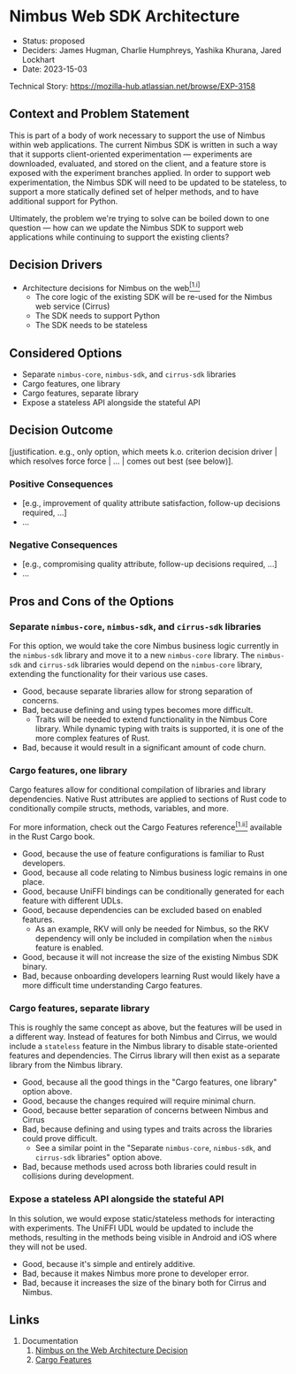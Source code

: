 # Nimbus Web SDK Architecture

* Status: proposed
* Deciders: James Hugman, Charlie Humphreys, Yashika Khurana, Jared Lockhart
* Date: 2023-15-03

Technical Story: https://mozilla-hub.atlassian.net/browse/EXP-3158

## Context and Problem Statement

This is part of a body of work necessary to support the use of Nimbus within web applications. 
The current Nimbus SDK is written in such a way that it supports client-oriented experimentation — experiments are downloaded, evaluated, and stored on the client, and a feature store is exposed with the experiment branches applied. 
In order to support web experimentation, the Nimbus SDK will need to be updated to be stateless, to support a more statically defined set of helper methods, and to have additional support for Python.

Ultimately, the problem we're trying to solve can be boiled down to one question — how can we update the Nimbus SDK to support web applications while continuing to support the existing clients?

## Decision Drivers

* Architecture decisions for Nimbus on the web[<sup>[1.i]</sup>](#links)
  * The core logic of the existing SDK will be re-used for the Nimbus web service (Cirrus)
  * The SDK needs to support Python
  * The SDK needs to be stateless

## Considered Options

* Separate `nimbus-core`, `nimbus-sdk`, and `cirrus-sdk` libraries
* Cargo features, one library
* Cargo features, separate library
* Expose a stateless API alongside the stateful API

## Decision Outcome

[justification. e.g., only option, which meets k.o. criterion decision driver | which resolves force force | … | comes out best (see below)].

### Positive Consequences

* [e.g., improvement of quality attribute satisfaction, follow-up decisions required, …]
* …

### Negative Consequences

* [e.g., compromising quality attribute, follow-up decisions required, …]
* …

## Pros and Cons of the Options

### Separate `nimbus-core`, `nimbus-sdk`, and `cirrus-sdk` libraries

For this option, we would take the core Nimbus business logic currently in the `nimbus-sdk` library and move it to a new `nimbus-core` library. 
The `nimbus-sdk` and `cirrus-sdk` libraries would depend on the `nimbus-core` library, extending the functionality for their various use cases. 

* Good, because separate libraries allow for strong separation of concerns.
* Bad, because defining and using types becomes more difficult.
  * Traits will be needed to extend functionality in the Nimbus Core library. While dynamic typing with traits is supported, it is one of the more complex features of Rust.
* Bad, because it would result in a significant amount of code churn.

### Cargo features, one library

Cargo features allow for conditional compilation of libraries and library dependencies. 
Native Rust attributes are applied to sections of Rust code to conditionally compile structs, methods, variables, and more.

For more information, check out the Cargo Features reference[<sup>[1.ii]</sup>](#links) available in the Rust Cargo book.

* Good, because the use of feature configurations is familiar to Rust developers.
* Good, because all code relating to Nimbus business logic remains in one place.
* Good, because UniFFI bindings can be conditionally generated for each feature with different UDLs.
* Good, because dependencies can be excluded based on enabled features.
  * As an example, RKV will only be needed for Nimbus, so the RKV dependency will only be included in compilation when the `nimbus` feature is enabled.
* Good, because it will not increase the size of the existing Nimbus SDK binary.
* Bad, because onboarding developers learning Rust would likely have a more difficult time understanding Cargo features.

### Cargo features, separate library

This is roughly the same concept as above, but the features will be used in a different way.
Instead of features for both Nimbus and Cirrus, we would include a `stateless` feature in the Nimbus library to disable state-oriented features and dependencies.
The Cirrus library will then exist as a separate library from the Nimbus library.

* Good, because all the good things in the "Cargo features, one library" option above.
* Good, because the changes required will require minimal churn.
* Good, because better separation of concerns between Nimbus and Cirrus
* Bad, because defining and using types and traits across the libraries could prove difficult.
  * See a similar point in the "Separate `nimbus-core`, `nimbus-sdk`, and `cirrus-sdk` libraries" option above.
* Bad, because methods used across both libraries could result in collisions during development.

### Expose a stateless API alongside the stateful API

In this solution, we would expose static/stateless methods for interacting with experiments.
The UniFFI UDL would be updated to include the methods, resulting in the methods being visible in Android and iOS where they will not be used. 

* Good, because it's simple and entirely additive.
* Bad, because it makes Nimbus more prone to developer error.
* Bad, because it increases the size of the binary both for Cirrus and Nimbus.

## Links
1. Documentation
   1. [Nimbus on the Web Architecture Decision](https://docs.google.com/document/d/1ub46GXVz0rD6vsdS85UF_LvUfJItMwE9jicFCXc1jvw/edit?usp=sharing)
   2. [Cargo Features](https://doc.rust-lang.org/cargo/reference/features.html)